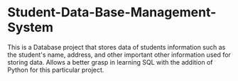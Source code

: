 # Student-Data-Base-Management-System
This is a Database project that stores data of students information such as the student's name, address, and other important other information used for storing data. Allows a better grasp in learning SQL with the addition of Python for this particular project.
